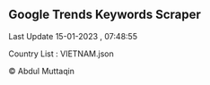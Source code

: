 

## Google Trends Keywords Scraper 
 
Last Update 15-01-2023 , 07:48:55

Country List :
VIETNAM.json



© Abdul Muttaqin 
